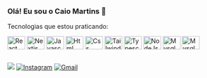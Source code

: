 ### Olá! Eu sou o Caio Martins 🙂
<!-- <br>

-  Atualmente estou estudando React, Tailwind, Typescript, NodeJs, Mysql -->


<p>Tecnologias que estou praticando:</p>
<div style='display:inline_block'>
<img align="center" alt="React" height="30" width="40" title='React' src="https://cdn.jsdelivr.net/gh/devicons/devicon/icons/react/react-original.svg" />
  
<img align="center" alt="Nextjs"  height="30" width="40" title='Nextjs' src="https://cdn.jsdelivr.net/gh/devicons/devicon/icons/nextjs/nextjs-line.svg" />
          
  
<img align="center" alt="Javascript"  height="30" title='Javascript' width="40" src="https://cdn.jsdelivr.net/gh/devicons/devicon/icons/javascript/javascript-original.svg" />

<img align="center" alt="Html" height="30" width="40" title='Html' src="https://cdn.jsdelivr.net/gh/devicons/devicon/icons/html5/html5-original.svg" />

<img align="center" alt="Css" height="30" width="40" title='Css' src="https://cdn.jsdelivr.net/gh/devicons/devicon/icons/css3/css3-original.svg" />

<img align="center" alt="Tailwind" height="30" width="40" title='Tailwind' src="https://cdn.jsdelivr.net/gh/devicons/devicon/icons/tailwindcss/tailwindcss-plain.svg" />

<img align="center" alt="Typescript" height="30" width="40" title='Typescript' src="https://cdn.jsdelivr.net/gh/devicons/devicon/icons/typescript/typescript-original.svg" />

<img align="center" alt="NodeJs" height="30" width="40" title='NodeJs' src="https://cdn.jsdelivr.net/gh/devicons/devicon/icons/nodejs/nodejs-original.svg" />

<img align="center" alt="Mysql" height="30" width="40" title='Mysql' src="https://cdn.jsdelivr.net/gh/devicons/devicon/icons/mysql/mysql-original.svg" />

<img  align="center" alt="Mysql" height="30" width="40" title='Git' src="https://cdn.jsdelivr.net/gh/devicons/devicon/icons/git/git-original.svg" />
    </div>      

##


<div>
  <a href="https://www.linkedin.com/in/caio-mendes-2aa971273/" target="_blank"><img  src="https://img.shields.io/badge/LinkedIn-%23333?style=for-the-badge&logo=linkedin&logoColor=white" /></a>
   <a href="https://www.instagram.com/caiiommr/" target="_blank"><img src="https://img.shields.io/badge/-Instagram-%23333?style=for-the-badge&logo=instagram&logoColor=white" alt="Instagram" target="_blank"></a>
    <a href = "mailto:caio03martins@gmail.com"><img src="https://img.shields.io/badge/-Gmail-%23333?style=for-the-badge&logo=gmail&logoColor=white" alt="Gmail" target="_blank"></a>
   
</div>
